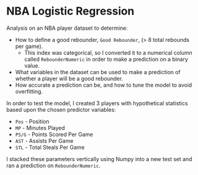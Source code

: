 # NBA Logistic Regression
Analysis on an NBA player dataset to determine:
- How to define a good rebounder, `Good Rebounder`, (> 8 total rebounds per game).
    - This index was categorical, so I converted it to a numerical column called `RebounderNumeric` in order to make a prediction on a binary value.
- What variables in the dataset can be used to make a prediction of whether a player will be a good rebounder.
- How accurate a prediction can be, and how to tune the model to avoid overfitting.

In order to test the model, I created 3 players with hypothetical statistics based upon the chosen predictor variables:
- `Pos` - Position
- `MP` - Minutes Played
- `PS/G` - Points Scored Per Game
- `AST` - Assists Per Game
- `STL` - Total Steals Per Game

I stacked these parameters vertically using Numpy into a new test set and ran a prediction on `RebounderNumeric`.
